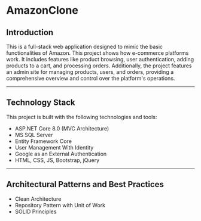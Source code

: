 

# AmazonClone

## Introduction

This is a full-stack web application designed to mimic the basic functionalities of Amazon. This project shows how e-commerce platforms work. It includes features like product browsing, user authentication, adding products to a cart, and processing orders. Additionally, the project features an admin site for managing products, users, and orders, providing a comprehensive overview and control over the platform's operations.

---

## Technology Stack

This project is built with the following technologies and tools:

- ASP.NET Core 8.0 (MVC Architecture)
- MS SQL Server
- Entity Framework Core
- User Management With Identity
- Google as an External Authentication
- HTML, CSS, JS, Bootstrap, jQuery


---

## Architectural Patterns and Best Practices

-  Clean Architecture
- Repository Pattern with Unit of Work
- SOLID Principles 





